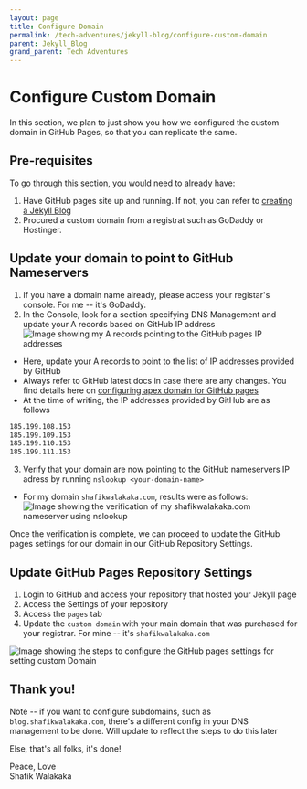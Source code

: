 ```yaml
---
layout: page
title: Configure Domain
permalink: /tech-adventures/jekyll-blog/configure-custom-domain
parent: Jekyll Blog
grand_parent: Tech Adventures
---
```


# Configure Custom Domain

In this section, we plan to just show you how we configured the custom domain in GitHub Pages, so that you can replicate the same.

## Pre-requisites

To go through this section, you would need to already have:
1. Have GitHub pages site up and running. If not, you can refer to [creating a Jekyll Blog](/tech-adventures/github-and-git)
2. Procured a custom domain from a registrat such as GoDaddy or Hostinger. 

## Update your domain to point to GitHub Nameservers

1. If you have a domain name already, please access your registar's console. For me -- it's GoDaddy. 
2. In the Console, look for a section specifying DNS Management and update your A records based on GitHub IP address
![Image showing my A records pointing to the GitHub pages IP addresses](../../img/tech-adventure-img/tech-adventures-github-pages-IP-address-config.png)
  - Here, update your A records to point to the list of IP addresses provided by GitHub
  - Always refer to GitHub latest docs in case there are any changes. You find details here on [configuring apex domain for GitHub pages](https://docs.github.com/en/pages/configuring-a-custom-domain-for-your-github-pages-site/managing-a-custom-domain-for-your-github-pages-site#configuring-an-apex-domain)
  - At the time of writing, the IP addresses provided by GitHub are as follows
  ```bash
  185.199.108.153
  185.199.109.153
  185.199.110.153
  185.199.111.153
  ```

3. Verify that your domain are now pointing to the GitHub nameservers IP adress by running `nslookup <your-domain-name>`
  - For my domain `shafikwalakaka.com`, results were as follows:
  ![Image showing the verification of my shafikwalakaka.com nameserver using nslookup](../../img/tech-adventure-img/tech-adventures-github-nameserver-verification-nslookup.png)


  Once the verification is complete, we can proceed to update the GitHub pages settings for our domain in our GitHub Repository Settings.

  ## Update GitHub Pages Repository Settings

1. Login to GitHub and access your repository that hosted your Jekyll page
2. Access the Settings of your repository
3. Access the `pages` tab
4. Update the `custom domain` with your main domain that was purchased for your registrar. For mine -- it's `shafikwalakaka.com` 

![Image showing the steps to configure the GitHub pages settings for setting custom Domain](../../img/tech-adventure-img/tech-adventures-configure-github-pages-settings-custom-domain.png)


## Thank you!

Note -- if you want to configure subdomains, such as `blog.shafikwalakaka.com`, there's a different config in your DNS management to be done.
Will update to reflect the steps to do this later

Else, that's all folks, it's done!

Peace, Love<br>
Shafik Walakaka

